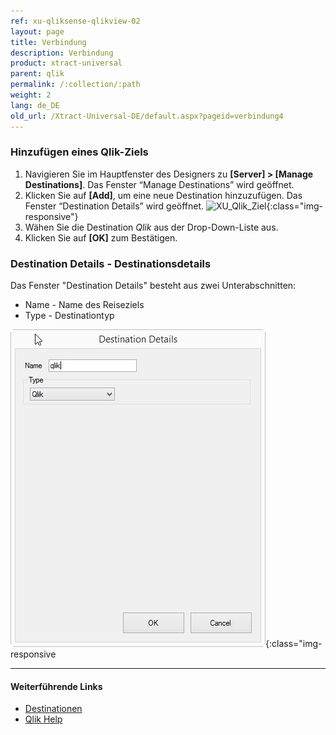 ```yaml
---
ref: xu-qliksense-qlikview-02
layout: page
title: Verbindung
description: Verbindung
product: xtract-universal
parent: qlik
permalink: /:collection/:path
weight: 2
lang: de_DE
old_url: /Xtract-Universal-DE/default.aspx?pageid=verbindung4
---
```

### Hinzufügen eines Qlik-Ziels
1. Navigieren Sie im Hauptfenster des Designers zu **[Server] > [Manage Destinations]**. Das Fenster “Manage Destinations” wird geöffnet.
2. Klicken Sie auf **[Add]**, um eine neue Destination hinzuzufügen. Das Fenster “Destination Details” wird geöffnet.
![XU_Qlik_Ziel](/img/Inhalt/XU_qlik_verwalten_Ziel.png){:class="img-responsive"}
3. Wähen Sie die Destination *Qlik* aus der Drop-Down-Liste aus.
4. Klicken Sie auf **[OK]** zum Bestätigen.

### Destination Details - Destinationsdetails
Das Fenster "Destination Details" besteht aus zwei Unterabschnitten:
- Name - Name des Reiseziels
- Type - Destinationtyp

![XU_qlik_destination](/img/content/XU_qlik_destination.png){:class="img-responsive

****
#### Weiterführende Links
- [Destinationen](./xu-destinationen)
- [Qlik Help](https://help.qlik.com/)